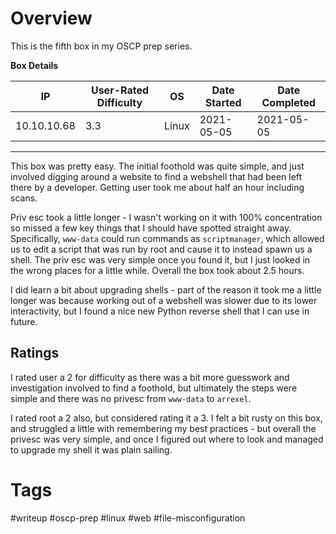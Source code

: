 # Overview

This is the fifth box in my OSCP prep series.

**Box Details**

|IP|User-Rated Difficulty|OS|Date Started|Date Completed|
|---|---|---|---|---|
|10.10.10.68|3.3|Linux|2021-05-05|2021-05-05|

---

This box was pretty easy. The initial foothold was quite simple, and just involved digging around a website to find a webshell that had been left there by a developer. Getting user took me about half an hour including scans.

Priv esc took a little longer - I wasn't working on it with 100% concentration so missed a few key things that I should have spotted straight away. Specifically, `www-data` could run commands as `scriptmanager`, which allowed us to edit a script that was run by root and cause it to instead spawn us a shell. The priv esc was very simple once you found it, but I just looked in the wrong places for a little while. Overall the box took about 2.5 hours.

I did learn a bit about upgrading shells - part of the reason it took me a little longer was because working out of a webshell was slower due to its lower interactivity, but I found a nice new Python reverse shell that I can use in future.

## Ratings

I rated user a 2 for difficulty as there was a bit more guesswork and investigation involved to find a foothold, but ultimately the steps were simple and there was no privesc from `www-data` to `arrexel`.

I rated root a 2 also, but considered rating it a 3. I felt a bit rusty on this box, and struggled a little with remembering my best practices - but overall the privesc was very simple, and once I figured out where to look and managed to upgrade my shell it was plain sailing.

# Tags

#writeup #oscp-prep #linux #web #file-misconfiguration